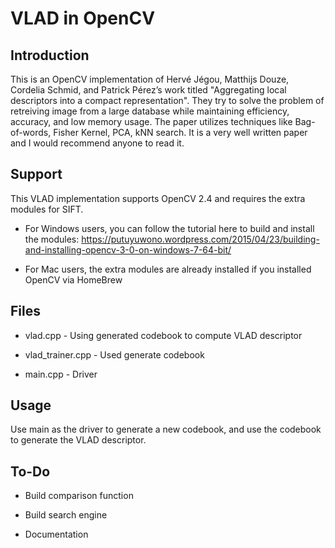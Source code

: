 # VLAD in OpenCV

## Introduction
This is an OpenCV implementation of Hervé Jégou, Matthijs Douze, Cordelia Schmid, and Patrick Pérez’s work titled "Aggregating local descriptors into a compact representation". They try to solve the problem of retreiving image from a large database while maintaining efficiency, accuracy, and low memory usage. The paper utilizes techniques like Bag-of-words, Fisher Kernel, PCA, kNN search. It is a very well written paper and I would recommend anyone to read it.


## Support
This VLAD implementation supports OpenCV 2.4 and requires the extra modules for SIFT.

+ For Windows users, you can follow the tutorial here to build and install the modules: https://putuyuwono.wordpress.com/2015/04/23/building-and-installing-opencv-3-0-on-windows-7-64-bit/

+ For Mac users, the extra modules are already installed if you installed OpenCV via HomeBrew


## Files
+ vlad.cpp - Using generated codebook to compute VLAD descriptor

+ vlad_trainer.cpp - Used generate codebook

+ main.cpp - Driver

## Usage
Use main as the driver to generate a new codebook, and use the codebook to generate the VLAD descriptor. 


## To-Do
+ Build comparison function

+ Build search engine

+ Documentation
